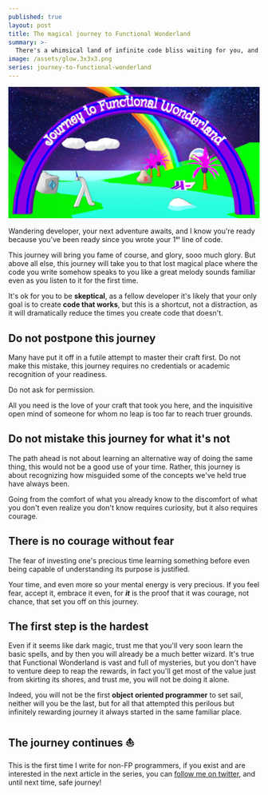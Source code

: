 ```yaml
---
published: true
layout: post
title: The magical journey to Functional Wonderland
summary: >-
  There's a whimsical land of infinite code bliss waiting for you, and the journey starts right here
image: /assets/glow.3x3x3.png
series: journey-to-functional-wonderland
---
```


![splash](/assets/glow.3x3x3.png)

Wandering developer, your next adventure awaits, and I know you're ready because you've been ready since you wrote your 1ˢᵗ line of code.

This journey will bring you fame of course, and glory, sooo much glory. But above all else, this journey will take you to that lost magical place where the code you write somehow speaks to you like a great melody sounds familiar even as you listen to it for the first time.

It's ok for you to be **skeptical**, as a fellow developer it's likely that your only goal is to create **code that works**, but this is a shortcut, not a distraction, as it will dramatically reduce the times you create code that doesn't.

## Do not postpone this journey

Many have put it off in a futile attempt to master their craft first. Do not make this mistake, this journey requires no credentials or academic recognition of your readiness.

Do not ask for permission.

All you need is the love of your craft that took you here, and the inquisitive open mind of someone for whom no leap is too far to reach truer grounds.

## Do not mistake this journey for what it's not

The path ahead is not about learning an alternative way of doing the same thing, this would not be a good use of your time. Rather, this journey is about recognizing how misguided some of the concepts we've held true have always been.

Going from the comfort of what you already know to the discomfort of what you don't even realize you don't know requires curiosity, but it also requires courage.

## There is no courage without fear

The fear of investing one's precious time learning something before even being capable of understanding its purpose is justified.

Your time, and even more so your mental energy is very precious. If you feel fear, accept it, embrace it even, for ***it*** is the proof that it was courage, not chance, that set you off on this journey.

## The first step is the hardest

Even if it seems like dark magic, trust me that you'll very soon learn the basic spells, and by then you will already be a much better wizard. It's true that Functional Wonderland is vast and full of mysteries, but you don't have to venture deep to reap the rewards, in fact you'll get most of the value just from skirting its shores, and trust me, you will not be doing it alone.

Indeed, you will not be the first **object oriented programmer** to set sail, neither will you be the last, but for all that attempted this perilous but infinitely rewarding journey it always started in the same familiar place.

## The journey continues ⛵

This is the first time I write for non-FP programmers, if you exist and are interested in the next article in the series, you can [follow me on twitter](https://twitter.com/intent/user?screen_name=luwvis), and until next time, safe journey!